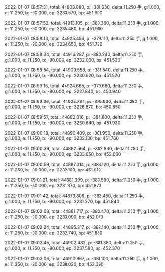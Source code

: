 2022-01-07 08:57:31, total: 44903.880, p: -381.630, delta:11.250 手, g:1.000, e: 11.250, b: -90.000, ep: 3233.570, bp: 451.900

2022-01-07 08:57:52, total: 44913.105, p: -380.360, delta:11.250 手, g:1.000, e: 11.250, b: -90.000, ep: 3235.480, bp: 451.980

2022-01-07 08:58:13, total: 44925.456, p: -379.110, delta:11.250 手, g:1.000, e: 11.250, b: -90.000, ep: 3234.650, bp: 451.720

2022-01-07 08:58:34, total: 44916.287, p: -380.240, delta:11.250 手, g:1.000, e: 11.250, b: -90.000, ep: 3232.000, bp: 451.530

2022-01-07 08:58:54, total: 44909.558, p: -381.540, delta:11.250 手, g:1.000, e: 11.250, b: -90.000, ep: 3230.620, bp: 451.520

2022-01-07 08:59:15, total: 44924.665, p: -379.680, delta:11.250 手, g:1.000, e: 11.250, b: -90.000, ep: 3227.840, bp: 450.940

2022-01-07 08:59:36, total: 44925.784, p: -379.930, delta:11.250 手, g:1.000, e: 11.250, b: -90.000, ep: 3226.870, bp: 450.850

2022-01-07 08:59:57, total: 44882.316, p: -384.800, delta:11.250 手, g:1.000, e: 11.250, b: -90.000, ep: 3230.640, bp: 451.930

2022-01-07 09:00:18, total: 44890.409, p: -381.950, delta:11.250 手, g:1.000, e: 11.250, b: -90.000, ep: 3232.130, bp: 451.760

2022-01-07 09:00:39, total: 44882.564, p: -382.830, delta:11.250 手, g:1.000, e: 11.250, b: -90.000, ep: 3233.650, bp: 452.060

2022-01-07 09:00:59, total: 44887.014, p: -383.120, delta:11.250 手, g:1.000, e: 11.250, b: -90.000, ep: 3232.160, bp: 451.910

2022-01-07 09:01:21, total: 44881.399, p: -383.590, delta:11.250 手, g:1.000, e: 11.250, b: -90.000, ep: 3231.370, bp: 451.870

2022-01-07 09:01:42, total: 44873.808, p: -383.450, delta:11.250 手, g:1.000, e: 11.250, b: -90.000, ep: 3231.270, bp: 451.840

2022-01-07 09:02:03, total: 44881.717, p: -383.470, delta:11.250 手, g:1.000, e: 11.250, b: -90.000, ep: 3233.090, bp: 452.070

2022-01-07 09:02:24, total: 44895.217, p: -382.140, delta:11.250 手, g:1.000, e: 11.250, b: -90.000, ep: 3232.740, bp: 451.860

2022-01-07 09:02:45, total: 44902.432, p: -381.380, delta:11.250 手, g:1.000, e: 11.250, b: -90.000, ep: 3237.580, bp: 452.370

2022-01-07 09:03:06, total: 44910.967, p: -381.100, delta:11.250 手, g:1.000, e: 11.250, b: -90.000, ep: 3238.020, bp: 452.390